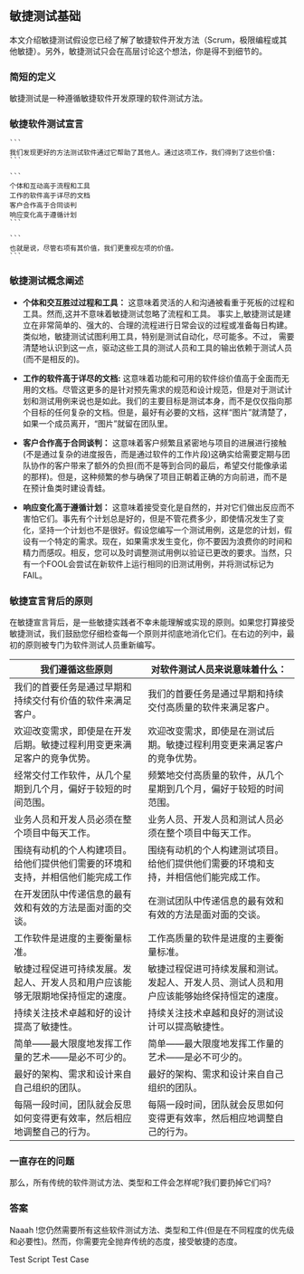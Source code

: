 
## 敏捷测试基础

本文介绍敏捷测试假设您已经了解了敏捷软件开发方法（Scrum，极限编程或其他敏捷）。另外，敏捷测试只会在高层讨论这个想法，你是得不到细节的。

### 简短的定义

敏捷测试是一种遵循敏捷软件开发原理的软件测试方法。

### 敏捷软件测试宣言

	```
	我们发现更好的方法测试软件通过它帮助了其他人。通过这项工作，我们得到了这些价值:
	```
	
	```
	个体和互动高于流程和工具
	工作的软件高于详尽的文档
	客户合作高于合同谈判
	响应变化高于遵循计划
	```
	
	```
	也就是说，尽管右项有其价值，我们更重视左项的价值。
	```
### 敏捷测试概念阐述

* **个体和交互胜过过程和工具：** 这意味着灵活的人和沟通被看重于死板的过程和工具。然而,这并不意味着敏捷测试忽略了流程和工具。 事实上,敏捷测试是建立在非常简单的、强大的、合理的流程进行日常会议的过程或准备每日构建。类似地，敏捷测试试图利用工具，特别是测试自动化，尽可能多。不过， 需要清楚地认识到这一点，驱动这些工具的测试人员和工具的输出依赖于测试人员(而不是相反的)。

* **工作的软件高于详尽的文档:** 这意味着功能和可用的软件综价值高于全面而无用的文档。尽管这更多的是针对预先需求的规范和设计规范，但是对于测试计划和测试用例来说也是如此。我们的主要目标是测试本身，而不是仅仅指向那个目标的任何复杂的文档。但是，最好有必要的文档，这样“图片”就清楚了，如果一个成员离开，“图片”就留在团队里。

* **客户合作高于合同谈判：** 这意味着客户频繁且紧密地与项目的进展进行接触(不是通过复杂的进度报告，而是通过软件的工作片段)这确实给需要定期与团队协作的客户带来了额外的负担(而不是等到合同的最后，希望交付能像承诺的那样)。但是，这种频繁的参与确保了项目正朝着正确的方向前进，而不是在预计鱼类时建设青蛙。

* **响应变化高于遵循计划：** 这意味着接受变化是自然的，并对它们做出反应而不害怕它们。事先有个计划总是好的，但是不管花费多少，即使情况发生了变化，坚持一个计划也不是很好。假设您编写一个测试用例，这是您的计划，假设有一个特定的需求。现在，如果需求发生变化，你不要因为浪费你的时间和精力而感叹。相反，您可以及时调整测试用例以验证已更改的要求。当然，只有一个FOOL会尝试在新软件上运行相同的旧测试用例，并将测试标记为FAIL。

### 敏捷宣言背后的原则

在敏捷宣言背后，是一些敏捷实践者不幸未能理解或实现的原则。如果您打算接受敏捷测试，我们鼓励您仔细检查每一个原则并彻底地消化它们。在右边的列中，最初的原则被专门为软件测试人员重新编写。

|我们遵循这些原则|对软件测试人员来说意味着什么：|
|----|---|
|我们的首要任务是通过早期和持续交付有价值的软件来满足客户。|我们的首要任务是通过早期和持续交付高质量的软件来满足客户。|
|欢迎改变需求，即使是在开发后期。敏捷过程利用变更来满足客户的竞争优势。|欢迎改变需求，即使是在测试后期。敏捷过程利用变更来满足客户的竞争优势。|
|经常交付工作软件，从几个星期到几个月，偏好于较短的时间范围。|频繁地交付高质量的软件，从几个星期到几个月，偏好于较短的时间范围。
|业务人员和开发人员必须在整个项目中每天工作。|业务人员、开发人员和测试人员必须在整个项目中每天工作。|
|围绕有动机的个人构建项目。给他们提供他们需要的环境和支持，并相信他们能完成工作|围绕有动机的个人构建测试项目。给他们提供他们需要的环境和支持，并相信他们能完成工作。|
|在开发团队中传递信息的最有效和有效的方法是面对面的交谈。|在测试团队中传递信息的最有效和有效的方法是面对面的交谈。|
|工作软件是进度的主要衡量标准。|工作高质量的软件是进度的主要衡量标准。|
|敏捷过程促进可持续发展。发起人、开发人员和用户应该能够无限期地保持恒定的速度。|敏捷过程促进可持续发展和测试。发起人、开发人员、测试人员和用户应该能够始终保持恒定的速度。|
|持续关注技术卓越和好的设计提高了敏捷性。|持续关注技术卓越和良好的测试设计可以提高敏捷性。|
|简单——最大限度地发挥工作量的艺术——是必不可少的。|简单——最大限度地发挥工作量的艺术——是必不可少的。|
|最好的架构、需求和设计来自自己组织的团队。|最好的架构、需求和设计来自自己组织的团队。|
|每隔一段时间，团队就会反思如何变得更有效率，然后相应地调整自己的行为。|每隔一段时间，团队就会反思如何变得更有效率，然后相应地调整自己的行为。|

### 一直存在的问题
那么，所有传统的软件测试方法、类型和工件会怎样呢?我们要扔掉它们吗?

### 答案

Naaah !您仍然需要所有这些软件测试方法、类型和工件(但是在不同程度的优先级和必要性)。然而，你需要完全抛弃传统的态度，接受敏捷的态度。

Test Script 
Test Case 
